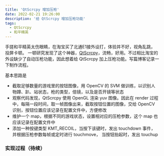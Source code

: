 ```yaml
---
title: 'QtScrcpy 增加压枪'
date: 2022-02-21 19:26:00
description: '给 QtScrcpy 增加压枪功能'
tags:
  - QtScrcpy
  - 和平精英
---
```


手搓和平精英太伤眼睛，在淘宝买了北通E1接外设打，体验并不好，视角乱跳，投屏卡顿。 一顿研究发现了这个神器，[QtScrcpy](https://github.com/barry-ran/QtScrcpy)，流畅，好用。不过相比淘宝的外设缺少了自动压枪功能，因此想着给 QtScrcpy 加上压枪功能。写篇博客记录一下制作流程。

基本思路是
- 截取足够数量的游戏里的按钮图像，用 OpenCV 的 SVM 做训练，以识别人物蹲、趴、站状态，枪的类型，倍镜，以及是否开镜等状态
- 观察代码发现，QtScrcpy 使用 OpenGL 渲染 yuv 图像。因此在 render 过程中，每隔一段时间，取一帧图像出来，截取按钮位置的图像，交给 OpenCV 识别，按钮位置应该记录在配置文件中，方便修改
- 维护一个 map，根据不同的游戏状态，设置相对应的压枪参数，这个 map 也应该记录在配置文件中
- 添加一种按键类型 KMT_RECOIL，当按下该键时，发出 touchdown 事件，并根据压枪参数每帧或定时进行 touchmove， 当按钮抬起时，发出 touchup

### 实现过程（待续）


